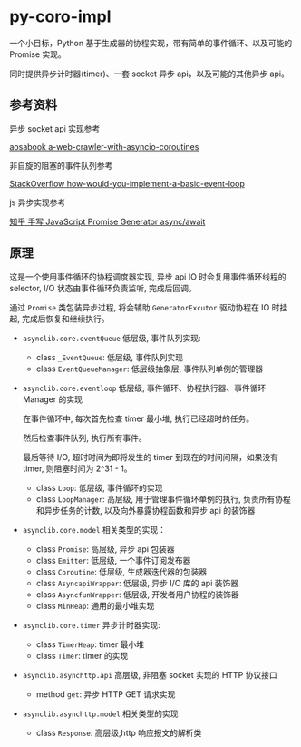 # py-coro-impl

一个小目标，Python 基于生成器的协程实现，带有简单的事件循环、以及可能的 Promise 实现。

同时提供异步计时器(timer)、一套 socket 异步 api，以及可能的其他异步 api。

## 参考资料

异步 socket api 实现参考

[aosabook a-web-crawler-with-asyncio-coroutines](http://aosabook.org/en/500L/a-web-crawler-with-asyncio-coroutines.html)

非自旋的阻塞的事件队列参考

[StackOverflow how-would-you-implement-a-basic-event-loop](https://stackoverflow.com/questions/658403/how-would-you-implement-a-basic-event-loop)

js 异步实现参考

[知乎 手写 JavaScript Promise Generator async/await](https://zhuanlan.zhihu.com/p/338009998)

## 原理

这是一个使用事件循环的协程调度器实现, 异步 api IO 时会复用事件循环线程的 selector, I/O 状态由事件循环负责监听, 完成后回调。

通过 `Promise` 类包装异步过程, 将会辅助 `GeneratorExcutor` 驱动协程在 IO 时挂起, 完成后恢复和继续执行。

- `asynclib.core.eventQueue` 低层级, 事件队列实现:
  - class `_EventQueue`: 低层级, 事件队列实现
  - class `EventQueueManager`: 低层级抽象层, 事件队列单例的管理器
- `asynclib.core.eventloop` 低层级, 事件循环、协程执行器、事件循环 Manager 的实现
  
  在事件循环中, 每次首先检查 timer 最小堆, 执行已经超时的任务。
  
  然后检查事件队列, 执行所有事件。
  
  最后等待 I/O, 超时时间为即将发生的 timer 到现在的时间间隔，如果没有 timer, 则阻塞时间为 2^31 - 1。
  - class `Loop`: 低层级, 事件循环的实现
  - class `LoopManager`: 高层级, 用于管理事件循环单例的执行, 负责所有协程和异步任务的计数, 以及向外暴露协程函数和异步 api 的装饰器
- `asynclib.core.model` 相关类型的实现：
  - class `Promise`: 高层级, 异步 api 包装器
  - class `Emitter`: 低层级, 一个事件订阅发布器
  - class `Coroutine`: 低层级, 生成器迭代器的包装器
  - class `AsyncapiWrapper`: 低层级, 异步 I/O 库的 api 装饰器
  - class `AsyncfunWrapper`: 低层级, 开发者用户协程的装饰器
  - class `MinHeap`: 通用的最小堆实现
- `asynclib.core.timer` 异步计时器实现:
  - class `TimerHeap`: timer 最小堆
  - class `Timer`: timer 的实现
- `asynclib.asynchttp.api` 高层级, 非阻塞 socket 实现的 HTTP 协议接口
  - method `get`: 异步 HTTP GET 请求实现
- `asynclib.asynchttp.model` 相关类型的实现
  - class `Response`: 高层级,http 响应报文的解析类
